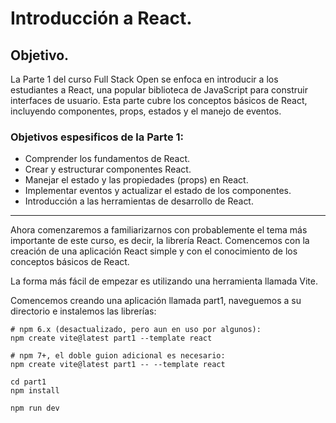 # Introducción a React.

## Objetivo.

La Parte 1 del curso Full Stack Open se enfoca en introducir a los estudiantes a React, una popular biblioteca de JavaScript para construir interfaces de usuario. Esta parte cubre los conceptos básicos de React, incluyendo componentes, props, estados y el manejo de eventos.

### Objetivos espesificos de la Parte 1:

* Comprender los fundamentos de React.
* Crear y estructurar componentes React.
* Manejar el estado y las propiedades (props) en React.
* Implementar eventos y actualizar el estado de los componentes.
* Introducción a las herramientas de desarrollo de React.
  
---

Ahora comenzaremos a familiarizarnos con probablemente el tema más importante de este curso, es decir, la librería React. Comencemos con la creación de una aplicación React simple y con el conocimiento de los conceptos básicos de React.

La forma más fácil de empezar es utilizando una herramienta llamada Vite.

Comencemos creando una aplicación llamada part1, naveguemos a su directorio e instalemos las librerías:

~~~
# npm 6.x (desactualizado, pero aun en uso por algunos):
npm create vite@latest part1 --template react

# npm 7+, el doble guion adicional es necesario:
npm create vite@latest part1 -- --template react

cd part1
npm install

npm run dev
~~~
